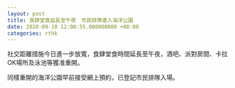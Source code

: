 ```yaml
---
layout: post
title: 食肆堂食延長至午夜　市民排隊進入海洋公園
date: 2020-09-18 12:00:55.000000000 +08:00
categories: rthk
---
```


社交距離措施今日進一步放寬，食肆堂食時間延長至午夜，酒吧、派對房間、卡拉OK場所及泳池等獲准重開。 

同樣重開的海洋公園早前接受網上預約，已登記市民排隊入場。
